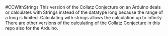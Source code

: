 #CCWithStrings
This version of the Collatz Conjecture on an Arduino deals or calculates with Strings instead of the datatype long because the range of a 
long is limited. Calculating with strings allows the calculation up to infinity.
There are other versions of the calculating of the Collatz Conjecture in this repo also for the Arduino.
